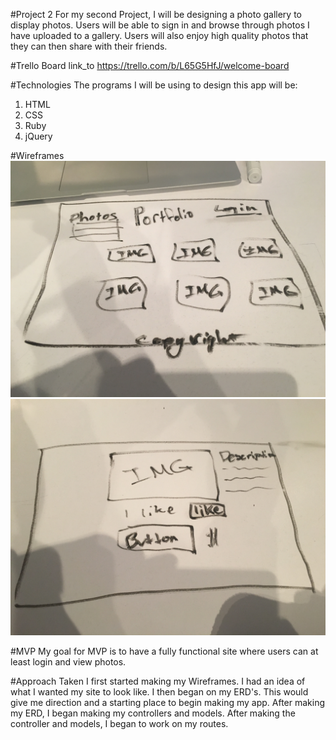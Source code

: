 #Project 2
  For my second Project, I will be designing a photo gallery to display photos. Users will be able to sign in and browse through photos I have uploaded to a gallery. Users will also enjoy high quality photos that they can then share with their friends.

#Trello Board
link_to https://trello.com/b/L65G5HfJ/welcome-board

#Technologies
  The programs I will be using to design this app will be:
  1. HTML
  2. CSS
  3. Ruby
  4. jQuery


#Wireframes
![Alt text](./assets/first.jpg)
![Alt text](./assets/second.jpg)

#MVP
My goal for MVP is to have a fully functional site where users can at least login and view photos.

#Approach Taken
I first started making my Wireframes. I had an idea of what I wanted my site to look like. I then began on my ERD's. This would give me direction and a starting place to begin making my app. After making my ERD, I began making my controllers and models. After making the controller and models, I began to work on my routes. 
